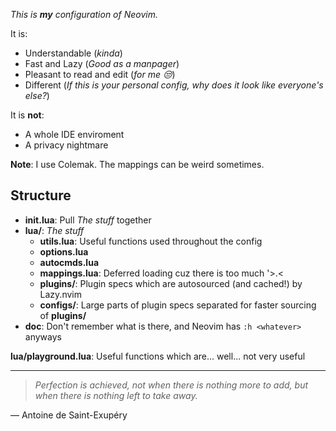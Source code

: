 _This is **my** configuration of Neovim._

It is:
- Understandable (_kinda_)
- Fast and Lazy (_Good as a manpager_)
- Pleasant to read and edit (_for me 😒_)
- Different (_If this is your *personal* config, why does it look like everyone's else?_)

It is **not**:
- A whole IDE enviroment
- A privacy nightmare

**Note**: I use Colemak. The mappings can be weird sometimes.

## Structure
- **init.lua**: Pull _The stuff_ together
- **lua/**: _The stuff_
    - **utils.lua**: Useful functions used throughout the config
    - **options.lua**
    - **autocmds.lua**
    - **mappings.lua**: Deferred loading cuz there is too much '>.<
    - **plugins/**: Plugin specs which are autosourced (and cached!) by Lazy.nvim
    - **configs/**: Large parts of plugin specs separated for faster sourcing of **plugins/**
- **doc**: Don't remember what is there, and Neovim has `:h <whatever>` anyways

**lua/playground.lua**: Useful functions which are... well... not very useful

---

> _Perfection is achieved, not when there is nothing more to add, but when there is nothing left to take away._

― Antoine de Saint-Exupéry
